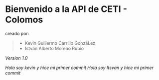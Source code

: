 # Bienvenido a la API de CETI - Colomos

creado por: 
> 	 - Kevin Guillermo Carrillo GonzáLez
> 	 - Istvan Alberto Moreno Rubio

*Version 1.0*

*Hola soy kevin y hice mi primer commit*
*Hola soy Itsvan y hice mi primer commit*
